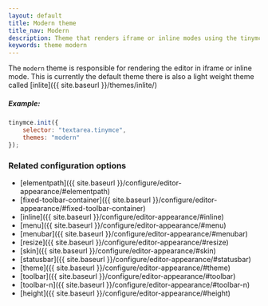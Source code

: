```yaml
---
layout: default
title: Modern theme
title_nav: Modern
description: Theme that renders iframe or inline modes using the tinymce core UI framework.
keywords: theme modern
---
```


The `modern` theme is responsible for rendering the editor in iframe or inline mode. This is currently the default theme there is also a light weight theme called [inlite]({{ site.baseurl }}/themes/inlite/)

##### Example:

```js
tinymce.init({
    selector: "textarea.tinymce",
    themes: "modern"
});
```

### Related configuration options

* [elementpath]({{ site.baseurl }}/configure/editor-appearance/#elementpath)
* [fixed-toolbar-container]({{ site.baseurl }}/configure/editor-appearance/#fixed-toolbar-container)
* [inline]({{ site.baseurl }}/configure/editor-appearance/#inline)
* [menu]({{ site.baseurl }}/configure/editor-appearance/#menu)
* [menubar]({{ site.baseurl }}/configure/editor-appearance/#menubar)
* [resize]({{ site.baseurl }}/configure/editor-appearance/#resize)
* [skin]({{ site.baseurl }}/configure/editor-appearance/#skin)
* [statusbar]({{ site.baseurl }}/configure/editor-appearance/#statusbar)
* [theme]({{ site.baseurl }}/configure/editor-appearance/#theme)
* [toolbar]({{ site.baseurl }}/configure/editor-appearance/#toolbar)
* [toolbar-n]({{ site.baseurl }}/configure/editor-appearance/#toolbar-n)
* [height]({{ site.baseurl }}/configure/editor-appearance/#height)
